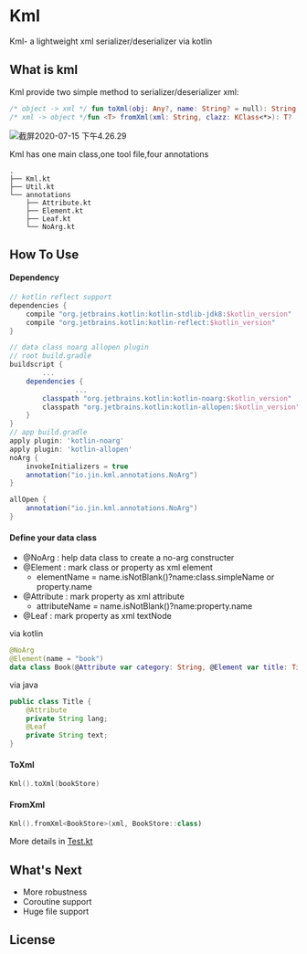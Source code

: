 # Kml
Kml- a lightweight xml serializer/deserializer via kotlin

## What is kml

Kml provide two simple method to  serializer/deserializer xml:

```kotlin
/* object -> xml */ fun toXml(obj: Any?, name: String? = null): String
/* xml -> object */fun <T> fromXml(xml: String, clazz: KClass<*>): T?
```

![截屏2020-07-15 下午4.26.29](https://tva1.sinaimg.cn/large/007S8ZIlly1ggrqjoptnej30pq0703yv.jpg)

Kml has one main class,one tool file,four annotations

```shell
.
├── Kml.kt
├── Util.kt
└── annotations
    ├── Attribute.kt
    ├── Element.kt
    ├── Leaf.kt
    └── NoArg.kt

```

## How To Use

#### Dependency

```groovy
// kotlin reflect support
dependencies {
    compile "org.jetbrains.kotlin:kotlin-stdlib-jdk8:$kotlin_version"
    compile "org.jetbrains.kotlin:kotlin-reflect:$kotlin_version"
}

// data class noarg allopen plugin
// root build.gradle
buildscript {
		...
    dependencies {
				...
        classpath "org.jetbrains.kotlin:kotlin-noarg:$kotlin_version"
        classpath "org.jetbrains.kotlin:kotlin-allopen:$kotlin_version"
    }
}
// app build.gradle
apply plugin: 'kotlin-noarg'
apply plugin: 'kotlin-allopen'
noArg {
    invokeInitializers = true
    annotation("io.jin.kml.annotations.NoArg")
}

allOpen {
    annotation("io.jin.kml.annotations.NoArg")
}
```

#### Define your data class

* @NoArg : help data class to create a no-arg constructer
* @Element : mark class or property as xml element
  * elementName = name.isNotBlank()?name:class.simpleName or property.name 
* @Attribute : mark property as xml attribute
  * attributeName = name.isNotBlank()?name:property.name
* @Leaf : mark property as xml textNode

via kotlin

```kotlin
@NoArg
@Element(name = "book")
data class Book(@Attribute var category: String, @Element var title: Title, @Element var author: String, @Element var year: Int, @Element var price: Double)

```

via java

```java
public class Title {
    @Attribute
    private String lang;
    @Leaf
    private String text;
}
```

#### ToXml

```kotlin
Kml().toXml(bookStore)
```

#### FromXml

```kotlin
Kml().fromXml<BookStore>(xml, BookStore::class)
```

More details in [Test.kt](https://github.com/acidsweet/kml/blob/master/core/src/test/kotlin/test/Test.kt)

## What's Next

* More robustness
* Coroutine support
* Huge file support

## License





